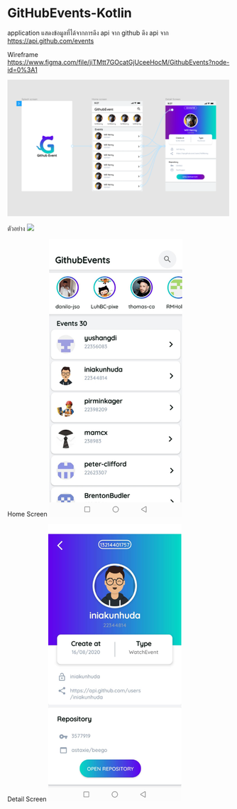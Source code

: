 # GitHubEvents-Kotlin

application แสดงข้อมูลที่ได้จากการดึง api จาก github
ดึง api จาก https://api.github.com/events


Wireframe
https://www.figma.com/file/jiTMtt7GOcatGjUceeHocM/GithubEvents?node-id=0%3A1

<img src="https://github.com/sjitprogrammer/GitHubEvents-Kotlin/blob/master/image/whareframe.PNG" width="500">
<br>


ตัวอย่าง
<img src="https://github.com/sjitprogrammer/GitHubEvents-Kotlin/blob/master/image/63810.gif" width="300">
<br>

Home Screen
<img src="https://github.com/sjitprogrammer/GitHubEvents-Kotlin/blob/master/image/63812.jpg" width="300">
<br>


Detail Screen
<img src="https://github.com/sjitprogrammer/GitHubEvents-Kotlin/blob/master/image/63811.jpg" width="300">
<br>
